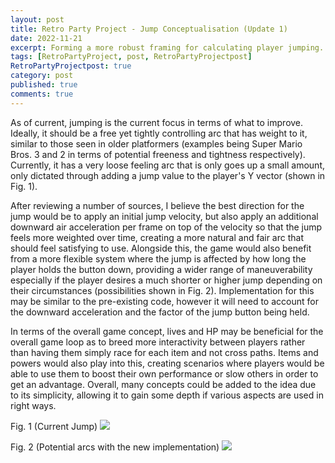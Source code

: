 ```yaml
---
layout: post
title: Retro Party Project - Jump Conceptualisation (Update 1)
date: 2022-11-21
excerpt: Forming a more robust framing for calculating player jumping.
tags: [RetroPartyProject, post, RetroPartyProjectpost]
RetroPartyProjectpost: true
category: post
published: true
comments: true
---
```

As of current, jumping is the current focus in terms of what to improve. Ideally, it should be a free yet tightly controlling arc that has weight to it, similar to those seen in older platformers (examples being Super Mario Bros. 3 and 2 in terms of potential freeness and tightness respectively). Currently, it has a very loose feeling arc that is only goes up a small amount, only dictated through adding a jump value to the player's Y vector (shown in Fig. 1). 

After reviewing a number of sources, I believe the best direction for the jump would be to apply an initial jump velocity, but also apply an additional downward air acceleration per frame on top of the velocity so that the jump feels more weighted over time, creating a more natural and fair arc that should feel satisfying to use. Alongside this, the game would also benefit from a more flexible system where the jump is affected by how long the player holds the button down, providing a wider range of maneuverability especially if the player desires a much shorter or higher jump depending on their circumstances (possibilities shown in Fig. 2). Implementation for this may be similar to the pre-existing code, however it will need to account for the downward acceleration and the factor of the jump button being held.

In terms of the overall game concept, lives and HP may be beneficial for the overall game loop as to breed more interactivity between players rather than having them simply race for each item and not cross paths. Items and powers would also play into this, creating scenarios where players would be able to use them to boost their own performance or slow others in order to get an advantage. Overall, many concepts could be added to the idea due to its simplicity, allowing it to gain some depth if various aspects are used in right ways.

Fig. 1 (Current Jump)
<a href="https://zd2horton.github.io/assets/img/RPPImagesCurrentJumpUpdate1.gif"><img src="https://zd2horton.github.io/assets/img/RPPImagesCurrentJumpUpdate1.gif"></a>

Fig. 2 (Potential arcs with the new implementation)
<a href="https://zd2horton.github.io/assets/img/ProjectedJumpsUpdate1.png"><img src="https://zd2horton.github.io/assets/img/ProjectedJumpsUpdate1.png"></a>



